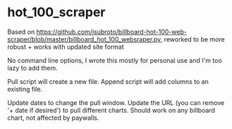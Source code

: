 # hot_100_scraper
Based on https://github.com/jsubroto/billboard-hot-100-web-scraper/blob/master/billboard_hot_100_websraper.py, reworked to be more robust + works with updated site format

No command line options, I wrote this mostly for personal use and I'm too lazy to add them.

Pull script will create a new file. Append script will add columns to an existing file.

Update dates to change the pull window.  Update the URL (you can remove '+ date if desired') to pull different charts. Should work on any billboard chart, not affected by paywalls.
